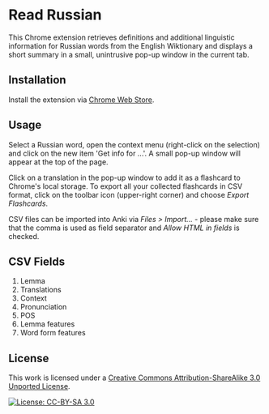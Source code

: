 # Read Russian

This Chrome extension retrieves definitions and additional linguistic information for Russian words from the English Wiktionary and displays a short summary in a small, unintrusive pop-up window in the current tab.

## Installation

Install the extension via [Chrome Web Store](https://chrome.google.com/webstore/detail/read-russian/bfiedbggkbnefgngmdkhofddgpfjahcd).

## Usage

Select a Russian word, open the context menu (right-click on the selection) and click on the new item 'Get info for ...'. A small pop-up window will appear at the top of the page.

Click on a translation in the pop-up window to add it as a flashcard to Chrome's local storage. To export all your collected flashcards in CSV format, click on the toolbar icon (upper-right corner) and choose _Export Flashcards_.

CSV files can be imported into Anki via _Files > Import..._ - please make sure that the comma is used as field separator and _Allow HTML in fields_ is checked.

## CSV Fields

1. Lemma
2. Translations
3. Context
4. Pronunciation
5. POS
6. Lemma features
7. Word form features

## License

This work is licensed under a [Creative Commons Attribution-ShareAlike 3.0 Unported License](http://creativecommons.org/licenses/by-sa/3.0/). 

[![License: CC-BY-SA 3.0](https://i.creativecommons.org/l/by-sa/3.0/80x15.png)](http://creativecommons.org/licenses/by-sa/3.0/)
